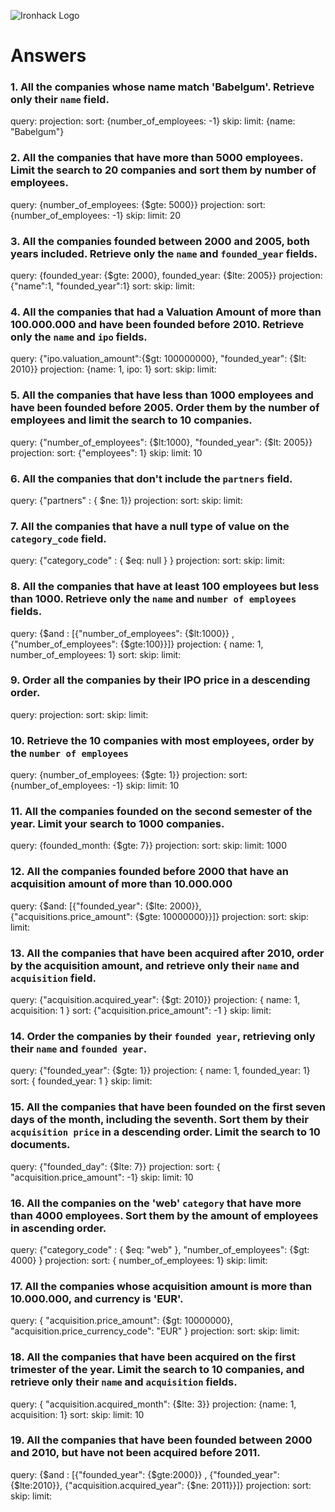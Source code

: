 ![Ironhack Logo](https://i.imgur.com/1QgrNNw.png)

# Answers

### 1. All the companies whose name match 'Babelgum'. Retrieve only their `name` field.

query: 
projection: 
sort: {number_of_employees: -1}
skip: 
limit: 
{name: "Babelgum"}

### 2. All the companies that have more than 5000 employees. Limit the search to 20 companies and sort them by **number of employees**.

query: {number_of_employees: {$gte:  5000}}
projection: 
sort: {number_of_employees: -1}
skip: 
limit: 20

### 3. All the companies founded between 2000 and 2005, both years included. Retrieve only the `name` and `founded_year` fields.

query: {founded_year: {$gte:  2000}, founded_year: {$lte: 2005}}
projection: {"name":1, "founded_year":1}
sort: 
skip: 
limit: 

### 4. All the companies that had a Valuation Amount of more than 100.000.000 and have been founded before 2010. Retrieve only the `name` and `ipo` fields.

query: {"ipo.valuation_amount":{$gt: 100000000}, "founded_year": {$lt: 2010}}
projection: {name: 1, ipo: 1}
sort: 
skip: 
limit:

### 5. All the companies that have less than 1000 employees and have been founded before 2005. Order them by the number of employees and limit the search to 10 companies.

query: {"number_of_employees": {$lt:1000}, "founded_year": {$lt: 2005}}
projection: 
sort: {"employees": 1}
skip: 
limit: 10

### 6. All the companies that don't include the `partners` field.

query: {"partners" : { $ne: 1}}
projection: 
sort: 
skip: 
limit:

### 7. All the companies that have a null type of value on the `category_code` field.

query: {"category_code" : { $eq: null } }
projection: 
sort: 
skip: 
limit:

### 8. All the companies that have at least 100 employees but less than 1000. Retrieve only the `name` and `number of employees` fields.

query: {$and : [{"number_of_employees": {$lt:1000}} , {"number_of_employees": {$gte:100}}]}
projection: { name: 1, number_of_employees: 1}
sort: 
skip: 
limit:

### 9. Order all the companies by their IPO price in a descending order.

query: 
projection: 
sort: 
skip: 
limit:

### 10. Retrieve the 10 companies with most employees, order by the `number of employees`

query: {number_of_employees: {$gte: 1}}
projection: 
sort: {number_of_employees: -1}
skip: 
limit: 10

### 11. All the companies founded on the second semester of the year. Limit your search to 1000 companies.

query: {founded_month: {$gte: 7}}
projection: 
sort: 
skip: 
limit: 1000

### 12. All the companies founded before 2000 that have an acquisition amount of more than 10.000.000

query: {$and: [{"founded_year": {$lte: 2000}}, {"acquisitions.price_amount": {$gte: 10000000}}]}
projection: 
sort: 
skip: 
limit:

### 13. All the companies that have been acquired after 2010, order by the acquisition amount, and retrieve only their `name` and `acquisition` field.

query: {"acquisition.acquired_year": {$gt: 2010}}
projection: { name: 1, acquisition: 1 }
sort: {"acquisition.price_amount": -1 }
skip: 
limit:

### 14. Order the companies by their `founded year`, retrieving only their `name` and `founded year`.

query: {"founded_year": {$gte: 1}}
projection: { name: 1, founded_year: 1}
sort: { founded_year: 1 }
skip: 
limit:

### 15. All the companies that have been founded on the first seven days of the month, including the seventh. Sort them by their `acquisition price` in a descending order. Limit the search to 10 documents.

query: {"founded_day": {$lte: 7}}
projection: 
sort: { "acquisition.price_amount": -1}
skip: 
limit: 10

### 16. All the companies on the 'web' `category` that have more than 4000 employees. Sort them by the amount of employees in ascending order.

query: {"category_code" : { $eq: "web" }, "number_of_employees": {$gt: 4000} }
projection: 
sort: { number_of_employees: 1}
skip: 
limit:

### 17. All the companies whose acquisition amount is more than 10.000.000, and currency is 'EUR'.

query: { "acquisition.price_amount": {$gt: 10000000}, "acquisition.price_currency_code": "EUR" }
projection: 
sort: 
skip: 
limit: 

### 18. All the companies that have been acquired on the first trimester of the year. Limit the search to 10 companies, and retrieve only their `name` and `acquisition` fields.

query: { "acquisition.acquired_month": {$lte: 3}}
projection: {name: 1, acquisition: 1}
sort: 
skip: 
limit: 10

### 19. All the companies that have been founded between 2000 and 2010, but have not been acquired before 2011.

query: {$and : [{"founded_year": {$gte:2000}} , {"founded_year": {$lte:2010}}, {"acquisition.acquired_year": {$ne: 2011}}]}
projection: 
sort: 
skip: 
limit:
